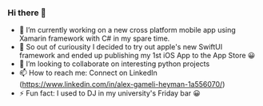 ### Hi there 👋

- 🔭 I’m currently working on a new cross platform mobile app using Xamarin framework with C#  in my spare time.
- 🌱 So out of curiousity I decided to try out apple's new SwiftUI framework and ended up publishing my 1st iOS App to the App Store 😀
- 👯 I’m looking to collaborate on interesting python projects
- 📫 How to reach me: Connect on LinkedIn (https://www.linkedin.com/in/alex-gameli-heyman-1a556070/)
- ⚡ Fun fact: I used to DJ in my university's Friday bar 😀

